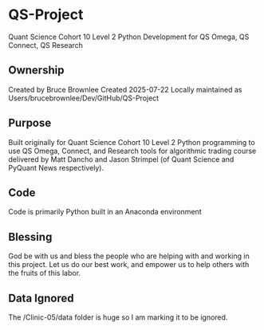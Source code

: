# QS-Project

Quant Science Cohort 10 Level 2 Python Development for QS Omega, QS Connect, QS Research

## Ownership
Created by Bruce Brownlee
Created 2025-07-22
Locally maintained as Users/brucebrownlee/Dev/GitHub/QS-Project

## Purpose

Built originally for Quant Science Cohort 10 Level 2 Python programming to use QS Omega, Connect, and Research tools for algorithmic trading course delivered by Matt Dancho and Jason Strimpel (of Quant Science and PyQuant News respectively).

## Code

Code is primarily Python built in an Anaconda environment

## Blessing

God be with us and bless the people who are helping with and working in this project. Let us do our best work, and empower us to help others with the fruits of this labor.

## Data Ignored

The /Clinic-05/data folder is huge so I am marking it to be ignored.